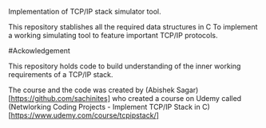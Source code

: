 Implementation of TCP/IP stack simulator tool.

This repository stablishes all the required data structures in C To implement a working simulating tool to feature important TCP/IP protocols.



#Ackowledgement

This repository holds code to build understanding of the inner working requirements of a TCP/IP stack.

The course and the code was created by (Abishek Sagar)[https://github.com/sachinites] who created a course on Udemy called (Netwlorking Coding Projects - Implement TCP/IP Stack in C)[https://www.udemy.com/course/tcpipstack/]
